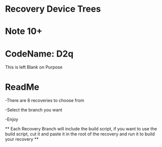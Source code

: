 # Recovery Device Trees
# Note 10+
# CodeName: D2q


This is left Blank on Purpose


# ReadMe
-There are 8 recoveries to choose from

-Select the branch you want

-Enjoy



** Each Recovery Branch will include the build script, if you want to use the build script, cut it 
   and paste it in the root of the recovery and run it to build your recovery **
